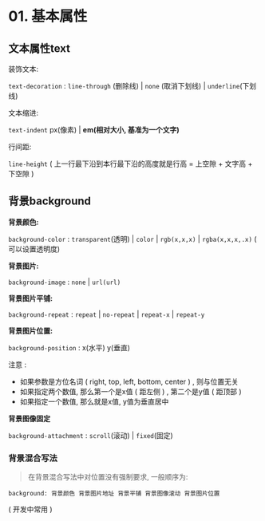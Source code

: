 # 01. 基本属性

## 文本属性text

装饰文本:

`text-decoration` : `line-through` (删除线) |  `none` (取消下划线)  | `underline`(下划线)

文本缩进:

`text-indent` px(像素) |  **em(相对大小, 基准为一个文字)**

行间距:

`line-height` ( 上一行最下沿到本行最下沿的高度就是行高 = 上空隙 + 文字高 + 下空隙 )

## 背景background

**背景颜色:**

`background-color` : `transparent`(透明) | `color` | `rgb(x,x,x)` | `rgba(x,x,x,.x)` ( 可以设置透明度)

**背景图片:**

`background-image` : `none` | `url(url)`

**背景图片平铺:**

`background-repeat` : `repeat` | `no-repeat` | `repeat-x` | `repeat-y`

**背景图片位置:**

`background-position` :  x(水平) y(垂直)

注意 : 

- 如果参数是方位名词 ( right, top, left, bottom, center ) , 则与位置无关
- 如果指定两个数值, 那么第一个是x值 ( 距左侧 ) , 第二个是y值 ( 距顶部 )
- 如果指定一个数值, 那么就是x值, y值为垂直居中

**背景图像固定**

`background-attachment` : `scroll`(滚动) | `fixed`(固定)

### 背景混合写法

> 在背景混合写法中对位置没有强制要求, 一般顺序为:

`background: 背景颜色 背景图片地址 背景平铺 背景图像滚动 背景图片位置`

( 开发中常用 )